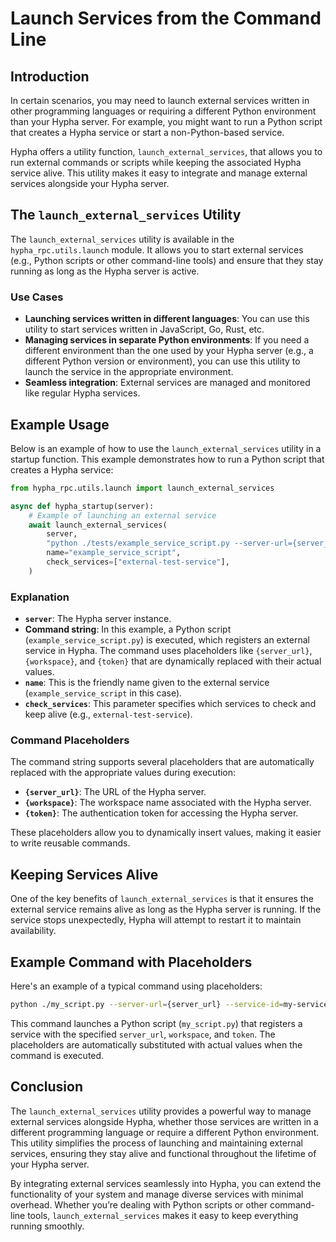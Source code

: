 # Launch Services from the Command Line

## Introduction

In certain scenarios, you may need to launch external services written in other programming languages or requiring a different Python environment than your Hypha server. For example, you might want to run a Python script that creates a Hypha service or start a non-Python-based service.

Hypha offers a utility function, `launch_external_services`, that allows you to run external commands or scripts while keeping the associated Hypha service alive. This utility makes it easy to integrate and manage external services alongside your Hypha server.

## The `launch_external_services` Utility

The `launch_external_services` utility is available in the `hypha_rpc.utils.launch` module. It allows you to start external services (e.g., Python scripts or other command-line tools) and ensure that they stay running as long as the Hypha server is active.

### Use Cases

- **Launching services written in different languages**: You can use this utility to start services written in JavaScript, Go, Rust, etc.
- **Managing services in separate Python environments**: If you need a different environment than the one used by your Hypha server (e.g., a different Python version or environment), you can use this utility to launch the service in the appropriate environment.
- **Seamless integration**: External services are managed and monitored like regular Hypha services.

## Example Usage

Below is an example of how to use the `launch_external_services` utility in a startup function. This example demonstrates how to run a Python script that creates a Hypha service:

```python
from hypha_rpc.utils.launch import launch_external_services

async def hypha_startup(server):
    # Example of launching an external service
    await launch_external_services(
        server,
        "python ./tests/example_service_script.py --server-url={server_url} --service-id=external-test-service --workspace={workspace} --token={token}",
        name="example_service_script",
        check_services=["external-test-service"],
    )
```

### Explanation

- **`server`**: The Hypha server instance.
- **Command string**: In this example, a Python script (`example_service_script.py`) is executed, which registers an external service in Hypha. The command uses placeholders like `{server_url}`, `{workspace}`, and `{token}` that are dynamically replaced with their actual values.
- **`name`**: This is the friendly name given to the external service (`example_service_script` in this case).
- **`check_services`**: This parameter specifies which services to check and keep alive (e.g., `external-test-service`).

### Command Placeholders

The command string supports several placeholders that are automatically replaced with the appropriate values during execution:

- **`{server_url}`**: The URL of the Hypha server.
- **`{workspace}`**: The workspace name associated with the Hypha server.
- **`{token}`**: The authentication token for accessing the Hypha server.

These placeholders allow you to dynamically insert values, making it easier to write reusable commands.

## Keeping Services Alive

One of the key benefits of `launch_external_services` is that it ensures the external service remains alive as long as the Hypha server is running. If the service stops unexpectedly, Hypha will attempt to restart it to maintain availability.

## Example Command with Placeholders

Here's an example of a typical command using placeholders:

```bash
python ./my_script.py --server-url={server_url} --service-id=my-service --workspace={workspace} --token={token}
```

This command launches a Python script (`my_script.py`) that registers a service with the specified `server_url`, `workspace`, and `token`. The placeholders are automatically substituted with actual values when the command is executed.

## Conclusion

The `launch_external_services` utility provides a powerful way to manage external services alongside Hypha, whether those services are written in a different programming language or require a different Python environment. This utility simplifies the process of launching and maintaining external services, ensuring they stay alive and functional throughout the lifetime of your Hypha server.

By integrating external services seamlessly into Hypha, you can extend the functionality of your system and manage diverse services with minimal overhead. Whether you’re dealing with Python scripts or other command-line tools, `launch_external_services` makes it easy to keep everything running smoothly.
